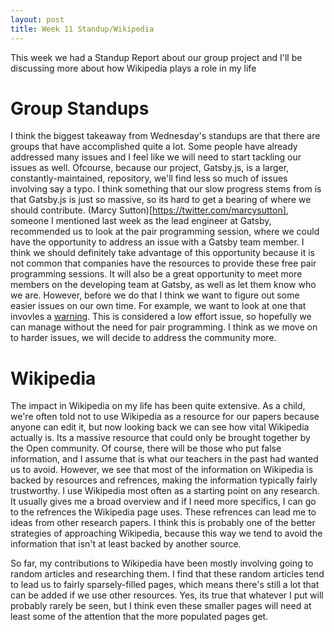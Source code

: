 ```yaml
---
layout: post
title: Week 11 Standup/Wikipedia
---
```

This week we had a Standup Report about our group project and I'll be discussing more about how Wikipedia plays a role in my life

# Group Standups

I think the biggest takeaway from Wednesday's standups are that there are groups that have accomplished quite a lot. Some people have already addressed many issues and I feel like we will need to start tackling our issues as well. Ofcourse, because our project, Gatsby.js, is a larger, constantly-maintained, repository, we'll find less so much of issues involving say a typo. I think something that our slow progress stems from is that Gatsby.js is just so massive, so its hard to get a bearing of where we should contribute. (Marcy Sutton)[https://twitter.com/marcysutton], someone I mentioned last week as the lead engineer at Gatsby, recommended us to look at the pair programming session, where we could have the opportunity to address an issue with a Gatsby team member. I think we should definitely take advantage of this opportunity because it is not common that companies have the resources to provide these free pair programming sessions. It will also be a great opportunity to meet more members on the developing team at Gatsby, as well as let them know who we are. However, before we do that I think we want to figure out some easier issues on our own time. For example, we want to look at one that invovles a [warning](https://github.com/gatsbyjs/gatsby/issues/14213). This is considered a low effort issue, so hopefully we can manage without the need for pair programming. I think as we move on to harder issues, we will decide to address the community more. 

# Wikipedia
The impact in Wikipedia on my life has been quite extensive. As a child, we're often told not to use Wikipedia as a resource for our papers because anyone can edit it, but now looking back we can see how vital Wikipedia actually is. Its a massive resource that could only be brought together by the Open community. Of course, there will be those who put false information, and I assume that is what our teachers in the past had wanted us to avoid. However, we see that most of the information on Wikipedia is backed by resources and refrences, making the information typically fairly trustworthy. I use Wikipedia most often as a starting point on any research. It usually gives me a broad overview and if I need more specifics, I can go to the refrences the Wikipedia page uses. These refrences can lead me to ideas from other research papers. I think this is probably one of the better strategies of approaching Wikipedia, because this way we tend to avoid the information that isn't at least backed by another source. 

So far, my contributions to Wikipedia have been mostly involving going to random articles and researching them. I find that these random articles tend to lead us to fairly sparsely-filled pages, which means there's still a lot that can be added if we use other resources. Yes, its true that whatever I put will probably rarely be seen, but I think even these smaller pages will need at least some of the attention that the more populated pages get. 